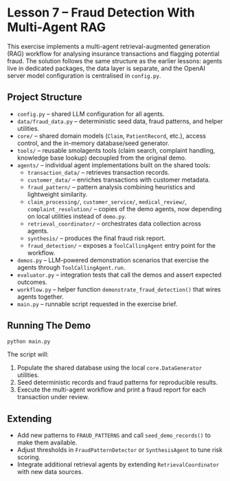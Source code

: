 # Lesson 7 – Fraud Detection With Multi-Agent RAG

This exercise implements a multi-agent retrieval-augmented generation (RAG) workflow
for analysing insurance transactions and flagging potential fraud. The solution
follows the same structure as the earlier lessons: agents live in dedicated
packages, the data layer is separate, and the OpenAI server model configuration is
centralised in `config.py`.

## Project Structure

- `config.py` – shared LLM configuration for all agents.
- `data/fraud_data.py` – deterministic seed data, fraud patterns, and helper utilities.
- `core/` – shared domain models (`Claim`, `PatientRecord`, etc.), access control, and the in-memory database/seed generator.
- `tools/` – reusable smolagents tools (claim search, complaint handling, knowledge base lookup) decoupled from the original demo.
- `agents/` – individual agent implementations built on the shared tools:
  - `transaction_data/` – retrieves transaction records.
  - `customer_data/` – enriches transactions with customer metadata.
  - `fraud_pattern/` – pattern analysis combining heuristics and lightweight similarity.
  - `claim_processing/`, `customer_service/`, `medical_review/`, `complaint_resolution/` – copies of the demo agents, now depending on local utilities instead of `demo.py`.
  - `retrieval_coordinator/` – orchestrates data collection across agents.
  - `synthesis/` – produces the final fraud risk report.
  - `fraud_detection/` – exposes a `ToolCallingAgent` entry point for the workflow.
- `demos.py` – LLM-powered demonstration scenarios that exercise the agents through `ToolCallingAgent.run`.
- `evaluator.py` – integration tests that call the demos and assert expected outcomes.
- `workflow.py` – helper function `demonstrate_fraud_detection()` that wires agents together.
- `main.py` – runnable script requested in the exercise brief.

## Running The Demo

```bash
python main.py
```

The script will:

1. Populate the shared database using the local `core.DataGenerator` utilities.
2. Seed deterministic records and fraud patterns for reproducible results.
3. Execute the multi-agent workflow and print a fraud report for each transaction under review.

## Extending

- Add new patterns to `FRAUD_PATTERNS` and call `seed_demo_records()` to make them available.
- Adjust thresholds in `FraudPatternDetector` or `SynthesisAgent` to tune risk scoring.
- Integrate additional retrieval agents by extending `RetrievalCoordinator` with new data sources.


